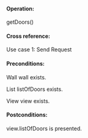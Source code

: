 #### Operation: 

getDoors() 

#### Cross reference: 

Use case 1: Send Request 

#### Preconditions: 

Wall wall exists.

List listOfDoors exists. 

View view exists. 

#### Postconditions: 

view.listOfDoors is presented. 
